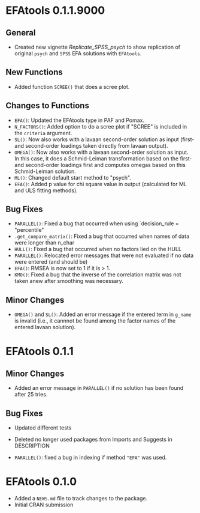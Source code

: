# EFAtools 0.1.1.9000

## General

* Created new vignette *Replicate_SPSS_psych* to show replication of original `psych` and `SPSS` EFA solutions with `EFAtools`.

## New Functions

* Added function `SCREE()` that does a scree plot.

## Changes to Functions

* `EFA()`: Updated the EFAtools type in PAF and Pomax.
* `N_FACTORS()`: Added option to do a scree plot if "SCREE" is included in the `criteria` argument.
* `SL()`: Now also works with a lavaan second-order solution as input (first- and second-order loadings taken directly from lavaan output).
* `OMEGA()`: Now also works with a lavaan second-order solution as input. In this case, it does a Schmid-Leiman transformation based on the first- and second-order loadings first and computes omegas based on this Schmid-Leiman solution.
* `ML()`: Changed default start method to "psych".
* `EFA()`: Added p value for chi square value in output (calculated for ML and ULS fitting methods).

## Bug Fixes

* `PARALLEL()`: Fixed a bug that occurred when using `decision_rule = "percentile"
* `.get_compare_matrix()`: Fixed a bug that occurred when names of data were longer than n_char
* `HULL()`: Fixed a bug that occurred when no factors lied on the HULL
* `PARALLEL()`: Relocated error messages that were not evaluated if no data were entered (and should be)
* `EFA()`: RMSEA is now set to 1 if it is > 1.
* `KMO()`: Fixed a bug that the inverse of the correlation matrix was not taken anew after smoothing was necessary.

## Minor Changes
* `OMEGA()` and `SL()`: Added an error message if the entered term in `g_name` is invalid (i.e., it cannnot be found among the factor names of the entered lavaan solution).


# EFAtools 0.1.1

## Minor Changes

* Added an error message in `PARALLEL()` if no solution has been found after 25 tries.

## Bug Fixes

* Updated different tests

* Deleted no longer used packages from Imports and Suggests in DESCRIPTION

* `PARALLEL()`: fixed a bug in indexing if method `"EFA"` was used.


# EFAtools 0.1.0

* Added a `NEWS.md` file to track changes to the package.
* Initial CRAN submission
